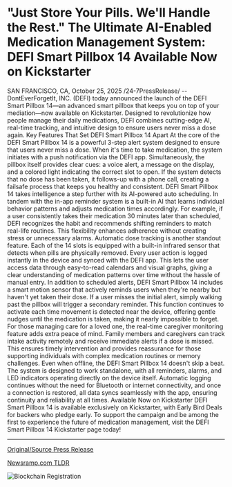 # "Just Store Your Pills. We'll Handle the Rest." The Ultimate AI-Enabled Medication Management System: DEFI Smart Pillbox 14 Available Now on Kickstarter

SAN FRANCISCO, CA, October 25, 2025 /24-7PressRelease/ -- DontEverForgetIt, INC. (DEFI) today announced the launch of the DEFI Smart Pillbox 14—an advanced smart pillbox that keeps you on top of your mediation—now available on Kickstarter. Designed to revolutionize how people manage their daily medications, DEFI combines cutting-edge AI, real-time tracking, and intuitive design to ensure users never miss a dose again.  Key Features That Set DEFI Smart Pillbox 14 Apart  At the core of the DEFI Smart Pillbox 14 is a powerful 3-step alert system designed to ensure that users never miss a dose. When it's time to take medication, the system initiates with a push notification via the DEFI app. Simultaneously, the pillbox itself provides clear cues: a voice alert, a message on the display, and a colored light indicating the correct slot to open. If the system detects that no dose has been taken, it follows-up with a phone call, creating a failsafe process that keeps you healthy and consistent.  DEFI Smart Pillbox 14 takes intelligence a step further with its AI-powered auto scheduling. In tandem with the in-app reminder system is a built-in AI that learns individual behavior patterns and adjusts medication times accordingly. For example, if a user consistently takes their medication 30 minutes later than scheduled, DEFI recognizes the habit and recommends shifting reminders to match real-life routines. This flexibility enhances adherence without creating stress or unnecessary alarms.  Automatic dose tracking is another standout feature. Each of the 14 slots is equipped with a built-in infrared sensor that detects when pills are physically removed. Every user action is logged instantly in the device and synced with the DEFI app. This lets the user access data through easy-to-read calendars and visual graphs, giving a clear understanding of medication patterns over time without the hassle of manual entry.  In addition to scheduled alerts, DEFI Smart Pillbox 14 includes a smart motion sensor that actively reminds users when they're nearby but haven't yet taken their dose. If a user misses the initial alert, simply walking past the pillbox will trigger a secondary reminder. This function continues to activate each time movement is detected near the device, offering gentle nudges until the medication is taken, making it nearly impossible to forget.  For those managing care for a loved one, the real-time caregiver monitoring feature adds extra peace of mind. Family members and caregivers can track intake activity remotely and receive immediate alerts if a dose is missed. This ensures timely intervention and provides reassurance for those supporting individuals with complex medication routines or memory challenges.  Even when offline, the DEFI Smart Pillbox 14 doesn't skip a beat. The system is designed to work standalone, with all reminders, alarms, and LED indicators operating directly on the device itself. Automatic logging continues without the need for Bluetooth or internet connectivity, and once a connection is restored, all data syncs seamlessly with the app, ensuring continuity and reliability at all times.  Available Now on Kickstarter  DEFI Smart Pillbox 14 is available exclusively on Kickstarter, with Early Bird Deals for backers who pledge early.  To support the campaign and be among the first to experience the future of medication management, visit the DEFI Smart Pillbox 14 Kickstarter page today! 

---

[Original/Source Press Release](https://www.24-7pressrelease.com/press-release/528030/just-store-your-pills-well-handle-the-rest-the-ultimate-ai-enabled-medication-management-system-defi-smart-pillbox-14-available-now-on-kickstarter)
                    

[Newsramp.com TLDR](https://newsramp.com/curated-news/defi-launches-ai-smart-pillbox-that-never-lets-you-miss-medication/b3f4c9e73f7b4d67fcc9c7f41f68b7bd) 

 

 



![Blockchain Registration](https://cdn.newsramp.app/24-7PressRelease/qrcode/2510/25/ninaX4tj.webp)